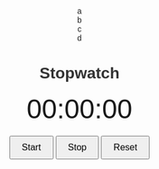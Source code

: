<!DOCTYPE html>
<html>
<head>
    <link rel="stylesheet" href="./style.css" />
  <title>geoguessr</title>
</head>
<body>
  <div class="container">
    <div class="board" id="board">
      <div class="cell1" id="a" onclick="button('a')">a</div>
      <div class="cell1" id="b" onclick="button('b')">b</div>
      <div class="cell1" id="c" onclick="button('c')">c</div>
      <div class="cell1" id="d" onclick="button('d')">d</div>
      <div class="cell3" id="e" onclick="pin()"></div>
    </div>
    <div class="cell3" id="picture"></div>
  </div>
</body>
<script>
  avals = {
    "aa": [0,0],
    "ab": [702,0],
    "ac": [0,702],
    "ad": [702,702],
    "ba": [1404,0],
    "bb": [2106,0],
    "bc": [1404,702],
    "bd": [2106,702],
    "ca": [0,1404],
    "cb": [702,1404],
    "cc": [0,2106],
    "cd": [702,2106],
    "da": [1404,1404],
    "db": [2106,1404],
    "dc": [1404,2106],
    "dd": [2106,2106]
  }
  places = [
    ["stoneranch", "dc", 502, 344],
    ["watertower", "ba", 456, 501],
    ["koala", "dd", 22, 456],
    ["dnhsparking", "da", 167, 293]
  ]
  pid = "" // pin id
  locx = 0 // location x value
  locy = 0 //location y value
  locname = ""
    letters = ["a", "b", "c", "d"]
    function initialize() {
      i = 0
      while (i < 4) {
        val = "url('" + letters[i] + ".png')"
        document.getElementById(letters[i]).style.backgroundImage = val
        i += 1
      }
      //pick random place
      j = Math.floor(Math.random() * (places.length - 1));
      locname = places[j][0]
      lid = places[j][1]
      locx = places[j][2] + avals[lid][0]
      locy = places[j][3] + avals[lid][1]
      console.log(locname)
      console.log(lid)
      console.log(locx)
      console.log(locy)
    } 
    initialize()
    function button(id) {
        i = 0
        j = 0
        if (document.getElementById("a").innerHTML.length == 1) {
            while (i < 4) {
                document.getElementById(letters[i]).innerHTML = String(id) + letters[i]
                i += 1
            }
            while (j < 4) {
              document.getElementById(letters[j]).style.backgroundImage = "url('" + String(document.getElementById(letters[j]).innerHTML) + ".png')"
              console.log(document.getElementById(letters[j]).style.backgroundImage)
              j += 1
            }
        }
        else {
            x = document.getElementById(String(id)).innerHTML
            pid = x //pin id is set to smallest square division
            while (i < 4) {    
                document.getElementById(letters[i]).remove()
                i += 1
            }
            document.getElementById("e").className = "cell2"
            document.getElementById("e").style.backgroundImage = "url('r" + x + ".png')"
        }
    }
    function pin() {
        var eCell = document.getElementById("e");
        eCell.addEventListener("click", getPosition);
    }
    function getPosition(event) {
      var eCell = document.getElementById("e");
      var eRect = eCell.getBoundingClientRect();     
      var x = event.clientX - eRect.left;
      var y = event.clientY - eRect.top;
      diffx = Math.abs(locx - (x + avals[pid][0]))
      diffy = Math.abs(locy - (y + avals[pid][1]))
      dist = Math.sqrt((diffx ** 2) + (diffy ** 2)) * 1.589      
      console.log("distance: " + String(dist) + " meters")
    }


</script>
</html>

<html>
<head>
  <title>Stopwatch</title>
  <style>
    body {
      text-align: center;
      font-family: Arial, sans-serif;
    }
    h1 {
      color: #333;
    }
    #timer {
      font-size: 48px;
      margin-top: 20px;
    }
    button {
      font-size: 16px;
      padding: 10px 20px;
      margin-top: 20px;
    }
  </style>
</head>
<body>
  <h1>Stopwatch</h1>
  <div id="timer">00:00:00</div>
  <button id="startButton">Start</button>
  <button id="stopButton">Stop</button>
  <button id="resetButton">Reset</button>

  <script>
    var startTime;
    var elapsedTime = 0;
    var timerInterval;

    function startTimer() {
      startTime = Date.now() - elapsedTime;
      timerInterval = setInterval(updateTimer, 10);
    }

    function stopTimer() {
      clearInterval(timerInterval);
    }

    function resetTimer() {
      clearInterval(timerInterval);
      elapsedTime = 0;
      updateTimer();
    }

    function updateTimer() {
      var currentTime = Date.now();
      elapsedTime = currentTime - startTime;
      var formattedTime = formatTime(elapsedTime);
      document.getElementById("timer").textContent = formattedTime;
    }

    function formatTime(time) {
      var milliseconds = Math.floor(time % 1000 / 10);
      var seconds = Math.floor(time / 1000 % 60);
      var minutes = Math.floor(time / 60000 % 60);
      var hours = Math.floor(time / 3600000 % 24);

      return (
        pad(hours, 2) + ":" +
        pad(minutes, 2) + ":" +
        pad(seconds, 2) + ":" +
        pad(milliseconds, 2)
      );
    }

    function pad(value, width) {
      var padding = "";
      while (padding.length < width - 1 && value < Math.pow(10, width - padding.length - 1)) {
        padding += "0";
      }
      return padding + value.toString();
    }

    document.getElementById("startButton").addEventListener("click", startTimer);
    document.getElementById("stopButton").addEventListener("click", stopTimer);
    document.getElementById("resetButton").addEventListener("click", resetTimer);

    // Start the timer immediately when the page is loaded
    startTimer();
  </script>
</body>
</html>

